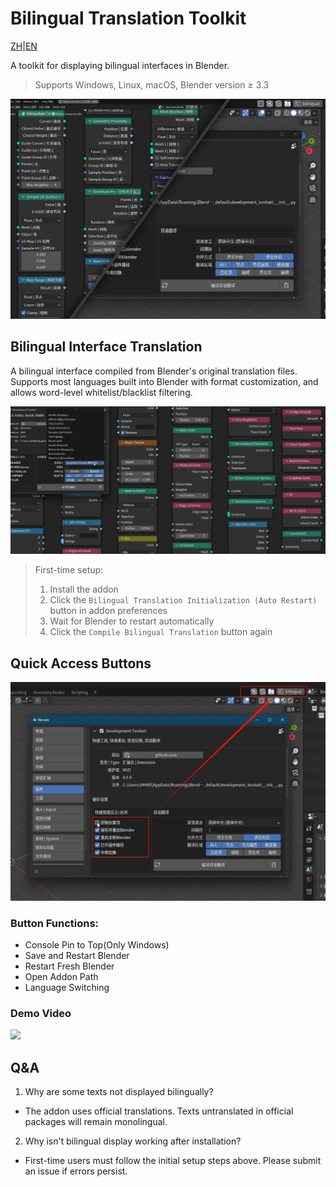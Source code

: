 # Bilingual Translation Toolkit

[ZH](https://github.com/zxsama/BilingualTranslationToolkit/blob/main/README.md)|[EN](https://github.com/zxsama/BilingualTranslationToolkit/blob/main/README_EN.md)

A toolkit for displaying bilingual interfaces in Blender.

> Supports Windows, Linux, macOS, Blender version ≥ 3.3

![preview](./resource/img/preview.png)

## Bilingual Interface Translation

A bilingual interface compiled from Blender's original translation files. Supports most languages built into Blender with format customization, and allows word-level whitelist/blacklist filtering.

![change_lang](./resource/img/change_lang.webp)

> First-time setup:
> 1. Install the addon
> 2. Click the `Bilingual Translation Initialization (Auto Restart)` button in addon preferences
> 3. Wait for Blender to restart automatically
> 4. Click the `Compile Bilingual Translation` button again

## Quick Access Buttons

![quick_btn](./resource/img/quick_btn.webp)

### Button Functions:
- Console Pin to Top(Only Windows)
- Save and Restart Blender
- Restart Fresh Blender
- Open Addon Path
- Language Switching

### Demo Video

[![](https://i1.hdslb.com/bfs/archive/a202ae2ffb7658ed204a9a5c9c4c4b1827ba53c7.jpg)](https://www.bilibili.com/video/BV15q42eEEmu/)

## Q&A

1. Why are some texts not displayed bilingually?
- The addon uses official translations. Texts untranslated in official packages will remain monolingual.

2. Why isn't bilingual display working after installation?
- First-time users must follow the initial setup steps above. Please submit an issue if errors persist.
